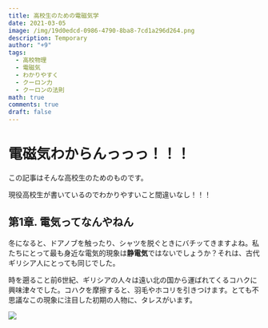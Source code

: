 ```yaml
---
title: 高校生のための電磁気学
date: 2021-03-05
image: /img/19d0edcd-0986-4790-8ba8-7cd1a296d264.png
description: Temporary
author: "+9"
tags:
  - 高校物理
  - 電磁気
  - わかりやすく
  - クーロン力
  - クーロンの法則
math: true
comments: true
draft: false
---
```

# 電磁気わからんっっっ！！！

この記事はそんな高校生のためのものです。

現役高校生が書いているのでわかりやすいこと間違いなし！！！

## 第1章. 電気ってなんやねん

冬になると、ドアノブを触ったり、シャツを脱ぐときにバチッてきますよね。私たちにとって最も身近な電気的現象は**静電気**ではないでしょうか？それは、古代ギリシア人にとっても同じでした。

時を遡ること前6世紀、ギリシアの人々は遠い北の国から運ばれてくるコハクに興味津々でした。コハクを摩擦すると、羽毛やホコリを引きつけます。とても不思議なこの現象に注目した初期の人物に、タレスがいます。

![](/img/thales.jpg)